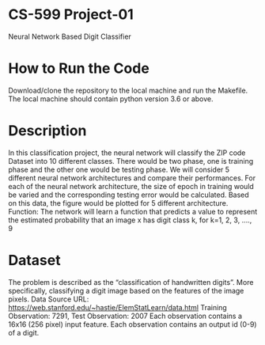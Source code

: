 # CS-599 Project-01
Neural Network Based Digit Classifier
# How to Run the Code
Download/clone the repository to the local machine and run the Makefile. The local machine should contain python version 3.6 or above.
# Description
In this classification project, the neural network will classify the ZIP code Dataset into 10 different classes. There would be two phase, one is training phase and the other one would be testing phase. We will consider 5 different neural network architectures and compare their performances. For each of the neural network architecture, the size of epoch in training would be varied and the corresponding testing error would be calculated. Based on this data, the figure would be plotted for 5 different architecture.
Function: The network will learn a function that predicts a value to represent the estimated probability that an image x has digit class k, for k=1, 2, 3, …., 9
# Dataset
The problem is described as the “classification of handwritten digits”. More specifically, classifying a digit image based on the features of the image pixels.
Data Source URL: https://web.stanford.edu/~hastie/ElemStatLearn/data.html
Training Observation: 7291, Test Observation: 2007
Each observation contains a 16x16 (256 pixel) input feature.
Each observation contains an output id (0-9) of a digit.
